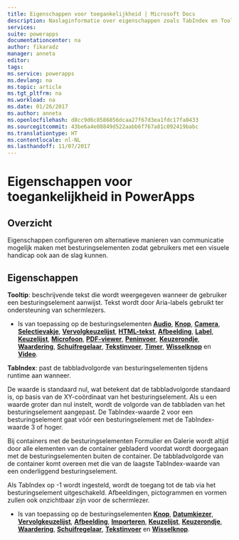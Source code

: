 ```yaml
---
title: Eigenschappen voor toegankelijkheid | Microsoft Docs
description: Naslaginformatie over eigenschappen zoals TabIndex en Tooltip
services: 
suite: powerapps
documentationcenter: na
author: fikaradz
manager: anneta
editor: 
tags: 
ms.service: powerapps
ms.devlang: na
ms.topic: article
ms.tgt_pltfrm: na
ms.workload: na
ms.date: 01/26/2017
ms.author: anneta
ms.openlocfilehash: d8cc9d6c8586856dcaa27f67d3ea1fdc17fa0433
ms.sourcegitcommit: 43be6a4e08849d522aabb6f767a81c092419babc
ms.translationtype: HT
ms.contentlocale: nl-NL
ms.lasthandoff: 11/07/2017
---
```

# <a name="accessibility-properties-in-powerapps"></a>Eigenschappen voor toegankelijkheid in PowerApps
## <a name="overview"></a>Overzicht
Eigenschappen configureren om alternatieve manieren van communicatie mogelijk maken met besturingselementen zodat gebruikers met een visuele handicap ook aan de slag kunnen.

## <a name="properties"></a>Eigenschappen
**Tooltip**: beschrijvende tekst die wordt weergegeven wanneer de gebruiker een besturingselement aanwijst.  Tekst wordt door Aria-labels gebruikt ter ondersteuning van schermlezers.

* Is van toepassing op de besturingselementen **[Audio](control-audio-video.md)**, **[Knop](control-button.md)**, **[Camera](control-camera.md)**, **[Selectievakje](control-check-box.md)**, **[Vervolgkeuzelijst](control-drop-down.md)**, **[HTML-tekst](control-html-text.md)**, **[Afbeelding](control-image.md)**, **[Label](control-text-box.md)**, **[Keuzelijst](control-list-box.md)**, **[Microfoon](control-microphone.md)**, **[PDF-viewer](control-pdf-viewer.md)**, **[Peninvoer](control-pen-input.md)**, **[Keuzerondje](control-radio.md)**, **[Waardering](control-rating.md)**, **[Schuifregelaar](control-slider.md)**, **[Tekstinvoer](control-text-input.md)**, **[Timer](control-timer.md)**, **[Wisselknop](control-toggle.md)** en **[Video](control-audio-video.md)**.

**TabIndex**: past de tabbladvolgorde van besturingselementen tijdens runtime aan wanneer.

De waarde is standaard nul, wat betekent dat de tabbladvolgorde standaard is, op basis van de XY-coördinaat van het besturingselement.  Als u een waarde groter dan nul instelt, wordt de volgorde van de tabbladen van het besturingselement aangepast.  De TabIndex-waarde 2 voor een besturingselement gaat vóór een besturingselement met de TabIndex-waarde 3 of hoger.

Bij containers met de besturingselementen Formulier en Galerie wordt altijd door alle elementen van de container gebladerd voordat wordt doorgegaan met de besturingselementen buiten de container.  De tabbladvolgorde van de container komt overeen met die van de laagste TabIndex-waarde van een onderliggend besturingselement.

Als TabIndex op -1 wordt ingesteld, wordt de toegang tot de tab via het besturingselement uitgeschakeld. Afbeeldingen, pictogrammen en vormen zullen ook onzichtbaar zijn voor de schermlezer.

* Is van toepassing op de besturingselementen **[Knop](control-button.md)**, **[Datumkiezer](control-date-picker.md)**, **[Vervolgkeuzelijst](control-drop-down.md)**, **[Afbeelding](control-image.md)**, **[Importeren](control-export-import.md)**, **[Keuzelijst](control-list-box.md)**, **[Keuzerondje](control-radio.md)**, **[Waardering](control-rating.md)**, **[Schuifregelaar](control-slider.md)**, **[Tekstinvoer](control-text-input.md)** en **[Wisselknop](control-toggle.md)**.

